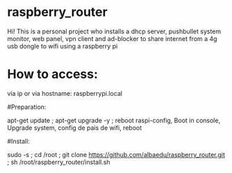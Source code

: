 # raspberry_router

Hi! This is a personal project who installs a dhcp server, pushbullet system monitor, web panel, vpn client and ad-blocker to share internet from a 4g usb dongle to wifi using a raspberry pi

# How to access:
via ip or via hostname: raspberrypi.local

#Preparation:

apt-get update ; apt-get upgrade -y ; reboot
raspi-config, Boot in console, Upgrade system, config de pais de wifi, reboot

#Install:

sudo -s ; cd /root ; git clone https://github.com/albaedu/raspberry_router.git ; sh /root/raspberry_router/install.sh

